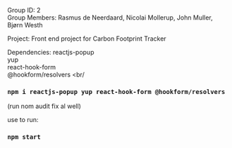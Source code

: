 Group ID: 2 <br>
Group Members: Rasmus de Neerdaard, Nicolai Mollerup, John Muller, Bjørn Westh

Project: Front end project for Carbon Footprint Tracker

Dependencies:
reactjs-popup <br/>
yup <br/>
react-hook-form <br/>
@hookform/resolvers <br/

### `npm i reactjs-popup yup react-hook-form @hookform/resolvers`
(run nom audit fix al well)

use to run: 
### `npm start`

>
